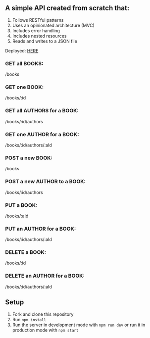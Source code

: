 ## A simple API created from scratch that:

1. Follows RESTful patterns
1. Uses an opinionated architecture (MVC)
1. Includes error handling
1. Includes nested resources
1. Reads and writes to a JSON file

Deployed: [HERE](https://github.com/just-hey/technical-library)


### GET all BOOKS:
/books

### GET one BOOK:
/books/:id

### GET all AUTHORS for a BOOK:
/books/:id/authors

### GET one AUTHOR for a BOOK:
/books/:id/authors/:aId

### POST a new BOOK:
/books

### POST a new AUTHOR to a BOOK:
/books/:id/authors

### PUT a BOOK:
/books/:aId

### PUT an AUTHOR for a BOOK:
/books/:id/authors/:aId

### DELETE a BOOK:
/books/:id

### DELETE an AUTHOR for a BOOK:
/books/:id/authors/:aId


## Setup

1. Fork and clone this repository
1. Run `npm install`
1. Run the server in development mode with `npm run dev` or run it in production mode with `npm start`
